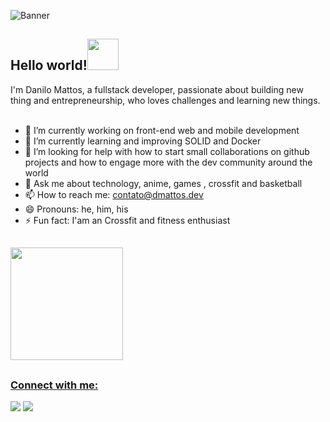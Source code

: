 
![Banner](https://i.imgur.com/uQ6nVjB.gif)
 <h2>Hello world!<img src="https://i.imgur.com/TPcSwrt.gif" width="50"></h2> 



I'm Danilo Mattos, a fullstack developer, passionate about building new thing and entrepreneurship, who loves challenges and  learning new things.
<br/>
<br/>

- 🔭 I’m currently working on front-end web and mobile development
- 🌱 I’m currently learning and improving SOLID and Docker
- 🤔 I’m looking for help with how to start small collaborations on github projects and how to engage more with the dev community around the world
- 💬 Ask me about technology, anime, games , crossfit and basketball
- 📫 How to reach me: contato@dmattos.dev
- 😄 Pronouns: he, him, his
- ⚡ Fun fact: I'am an Crossfit and fitness enthusiast

##
<div>
  <a href="https://github.com/ManuCoutinho">
  <img height="180em" src="https://github-readme-stats.vercel.app/api?username=DaniloGMattos&show_icons=true&theme=dark&include_all_commits=true&count_private=true"/>
</div>
 
##
<h3 align="left">Connect with me:</h3>
<div>  
  <a href="https://www.linkedin.com/in/danilomattos/" target="_blank"><img src="https://img.shields.io/badge/-LinkedIn-%230077B5?style=for-the-badge&logo=linkedin&logoColor=white" target="_blank"></a> 
 <a href = "mailto:contato@dmattos.dev"><img src="https://img.shields.io/badge/Gmail-D14836?style=for-the-badge&logo=gmail&logoColor=white" target="_blank"></a>
 </div>
<br>
